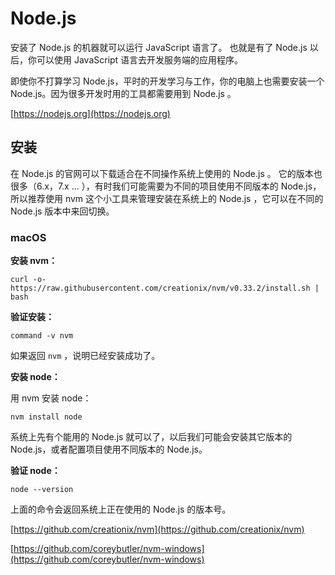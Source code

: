 # Node.js

安装了 Node.js 的机器就可以运行 JavaScript 语言了。 也就是有了 Node.js 以后，你可以使用 JavaScript 语言去开发服务端的应用程序。

即使你不打算学习 Node.js，平时的开发学习与工作，你的电脑上也需要安装一个 Node.js。因为很多开发时用的工具都需要用到 Node.js 。

[https://nodejs.org](https://nodejs.org)

## 安装

在 Node.js 的官网可以下载适合在不同操作系统上使用的 Node.js 。 它的版本也很多（6.x，7.x ... ），有时我们可能需要为不同的项目使用不同版本的 Node.js，所以推荐使用 nvm 这个小工具来管理安装在系统上的 Node.js ，它可以在不同的 Node.js 版本中来回切换。

### macOS

**安装 nvm：**

```
curl -o- https://raw.githubusercontent.com/creationix/nvm/v0.33.2/install.sh | bash
```

**验证安装：**

```
command -v nvm
```

如果返回 `nvm` ，说明已经安装成功了。

**安装 node：**

用 nvm 安装 node：

```
nvm install node
```

系统上先有个能用的 Node.js 就可以了，以后我们可能会安装其它版本的 Node.js，或者配置项目使用不同版本的 Node.js。

**验证 node：**

```
node --version
```

上面的命令会返回系统上正在使用的 Node.js 的版本号。

[https://github.com/creationix/nvm](https://github.com/creationix/nvm)

[https://github.com/coreybutler/nvm-windows](https://github.com/coreybutler/nvm-windows)

